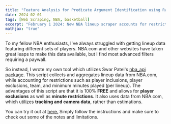 ```yaml
---
title: "Feature Analysis for Predicate Argument Identification using Random Forests"
date: 2024-02-01
tags: [Web Scraping, NBA, basketball]
excerpt: "February 1 2024: New NBA lineup scraper accounts for restrictions such as player inclusions, player exclusions, team, and minimum minutes played (per lineup)."
mathjax: "true"
---
```

<p>
To my fellow NBA enthusiasts, I've always struggled with getting lineup data featuring different sets of players. NBA.com and other websites have taken great leaps to make this data available, but I find most advanced filters requiring a paywall.

So instead, I wrote my own tool which utilizes Swar Patel's [nba_api package](nba_api/docs/nba_api/stats/endpoints). This script collects and aggregates lineup data from NBA.com, while accounting for restrictions such as player inclusions, player exclusions, team, and minimum minutes played (per lineup).
The advantages of this script are that it is 100% **FREE** and allows for **player exclusions** as well as **minute restrictions**. It also uses data from NBA.com, which utilizes **tracking and camera data**, rather than estimations.

You can try it out at [here.](https://github.com/jeremylu43/NBA-Lineup-Scraping/) Simply follow the instructions and make sure to check out some of the notes and limitations.